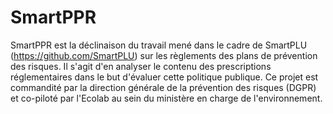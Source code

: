 # SmartPPR
SmartPPR est la déclinaison du travail mené dans le cadre de SmartPLU (https://github.com/SmartPLU) sur les règlements des plans de prévention des risques. Il s'agit d'en analyser le contenu des prescriptions réglementaires dans le but d'évaluer cette politique publique.
Ce projet est commandité par la direction générale de la prévention des risques (DGPR) et co-piloté par l'Ecolab au sein du ministère en charge de l'environnement.
